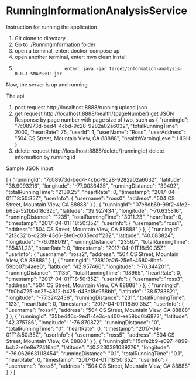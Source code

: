 # RunningInformationAnalysisService

Instruction for running the application

1. Git clone to directary 
2. Go to ./RunningInformation folder
3. open a terminal, enter: docker-compose up
4. open another terminal, enter: mvn clean install
5.                        enter: java -jar target/information-analysis-0.0.1-SNAPSHOT.jar

Now, the server is up and running

The api
1. post request http://localhost:8888/running
   upload json
2. get request  http://localhost:8888/health/{pageNumber}
   get JSON Response by page number with page size of two, such as
  {
   "runningId": "7c08973d-bed4-4cbd-9c28-9282a02a6032",
   "totalRunningTime": 2000,
   “heartRate”: 75,
   “userId”: 1,
   "userName": "Ross",
   "userAddress": "504 CS Street, Mountain View, CA 88888",
   "healthWarningLevel": HIGH
   }
3. delete request http://localhost:8888/delete/{runningId}
   delete information by running id
   
Sample JSON input

[
   {
   "runningId": "7c08973d-bed4-4cbd-9c28-9282a02a6032",
   "latitude": "38.9093216",
   "longitude": "-77.0036435",
   "runningDistance": "39492",
   "totalRunningTime": "2139.25",
   "heartRate": 0,
   "timestamp": "2017-04-01T18:50:35Z",
   "userInfo": {
   "username": "ross0",
   "address": "504 CS Street, Mountain View, CA 88888"
   }
   },
   {
   "runningId": "07e8db69-99f2-4fe2-b65a-52fbbdf8c32c",
   "latitude": "39.927434",
   "longitude": "-76.635816",
   "runningDistance": "1235",
   "totalRunningTime": "3011.23",
   "heartRate": 0,
   "timestamp": "2017-04-01T18:50:35Z",
   "userInfo": {
   "username": "ross1",
   "address": "504 CS Street, Mountain View, CA 88888"
   }
   },
   {
   "runningId": "2f3c321b-d239-43d6-8fe0-c035ecdff232",
   "latitude": "40.083824",
   "longitude": "-76.098019",
   "runningDistance": "23567",
   "totalRunningTime": "85431.23",
   "heartRate": 0,
   "timestamp": "2017-04-01T18:50:35Z",
   "userInfo": {
   "username": "ross2",
   "address": "504 CS Street, Mountain View, CA 88888"
   }
   },
   {
   "runningId": "28810a26-25e6-4680-8baf-59bb07c4aee0",
   "latitude": "42.957466",
   "longitude": "-76.344201",
   "runningDistance": "11135",
   "totalRunningTime": "98965",
   "heartRate": 0,
   "timestamp": "2017-04-01T18:50:35Z",
   "userInfo": {
   "username": "ross3",
   "address": "504 CS Street, Mountain View, CA 88888"
   }
   },
   {
   "runningId": "fb0b4725-ac25-4812-b425-d43a18c958bb",
   "latitude": "38.5783821",
   "longitude": "-77.3242436",
   "runningDistance": "231",
   "totalRunningTime": "123",
   "heartRate": 0,
   "timestamp": "2017-04-01T18:50:35Z",
   "userInfo": {
   "username": "ross4",
   "address": "504 CS Street, Mountain View, CA 88888"
   }
   },
   {
   "runningId": "35be446c-9ed1-4e3c-a400-ee59bd0b6872",
   "latitude": "42.375786",
   "longitude": "-76.870872",
   "runningDistance": "0",
   "totalRunningTime": "0",
   "heartRate": 0,
   "timestamp": "2017-04-01T18:50:35Z",
   "userInfo": {
   "username": "ross5",
   "address": "504 CS Street, Mountain View, CA 88888"
   }
   },
   {
   "runningId": "15dfe2b9-e097-4899-bcb2-e0e8e72416ad",
   "latitude": "40.2230391039276",
   "longitude": "-76.0626631118454",
   "runningDistance": "0.1",
   "totalRunningTime": "0.1",
   "heartRate": 0,
   "timestamp": "2017-04-01T18:50:35Z",
   "userInfo": {
   "username": "ross6",
   "address": "504 CS Street, Mountain View, CA 88888"
   }
  }
]
